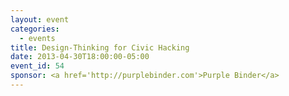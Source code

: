 ```yaml
---
layout: event
categories: 
  - events
title: Design-Thinking for Civic Hacking
date: 2013-04-30T18:00:00-05:00
event_id: 54
sponsor: <a href='http://purplebinder.com'>Purple Binder</a>
---
```



